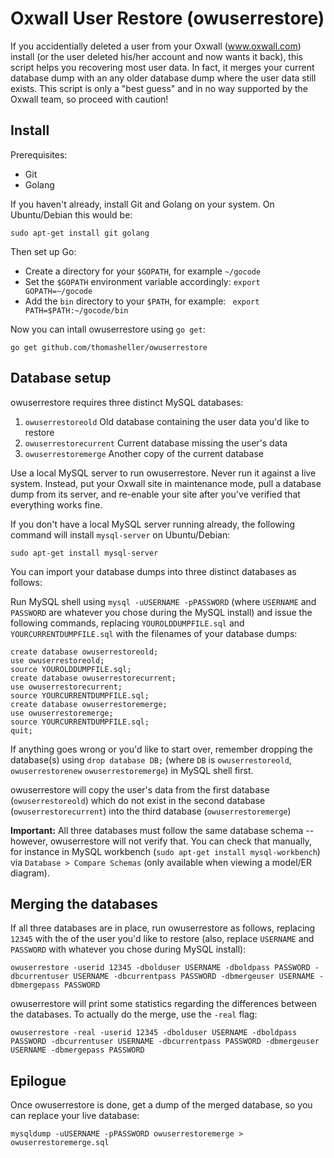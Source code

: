 # Oxwall User Restore (owuserrestore)

If you accidentially deleted a user from your Oxwall (www.oxwall.com)
install (or the user deleted his/her account and now wants it back), 
this script helps you recovering most user data. In fact, it merges
your current database dump with an any older database dump where the
user data still exists. This script is only a "best guess" and in no
way supported by the Oxwall team, so proceed with caution!

## Install

Prerequisites:
  - Git
  - Golang 
  
If you haven't already, install Git and Golang on your system. On
Ubuntu/Debian this would be:

```
sudo apt-get install git golang
```

Then set up Go:
  - Create a directory for your `$GOPATH`, for example `~/gocode`
  - Set the `$GOPATH` environment variable accordingly: `export GOPATH=~/gocode`
  - Add the `bin` directory to your `$PATH`, for example: ` export PATH=$PATH:~/gocode/bin`
  
Now you can intall owuserrestore using `go get`:

```
go get github.com/thomasheller/owuserrestore
```
 
## Database setup

owuserrestore requires three distinct MySQL databases:
  1. `owuserrestoreold` Old database containing the user data you'd like to restore
  2. `owuserrestorecurrent` Current database missing the user's data
  3. `owuserrestoremerge` Another copy of the current database

Use a local MySQL server to run owuserrestore. Never run it against a live system.
Instead, put your Oxwall site in maintenance mode, pull a database dump from its
server, and re-enable your site after you've verified that everything works fine.

If you don't have a local MySQL server running already, the following command will
install `mysql-server` on Ubuntu/Debian:

```
sudo apt-get install mysql-server
```

You can import your database dumps into three distinct databases as follows:

Run MySQL shell using `mysql -uUSERNAME -pPASSWORD` (where `USERNAME` and `PASSWORD`
are whatever you chose during the MySQL install) and issue the following commands,
replacing `YOUROLDDUMPFILE.sql` and `YOURCURRENTDUMPFILE.sql` with the filenames of
your database dumps:

```
create database owuserrestoreold;
use owuserrestoreold;
source YOUROLDDUMPFILE.sql;
create database owuserrestorecurrent;
use owuserrestorecurrent;
source YOURCURRENTDUMPFILE.sql;
create database owuserrestoremerge;
use owuserrestoremerge;
source YOURCURRENTDUMPFILE.sql;
quit;
```

If anything goes wrong or you'd like to start over, remember dropping the database(s)
using `drop database DB;` (where `DB` is `owuserrestoreold`, `owuserrestorenew`
`owuserrestoremerge`) in MySQL shell first.

owuserrestore will copy the user's data from the first database (`owuserrestoreold`)
which do not exist in the second database (`owuserrestorecurrent`) into the third
database (`owuserrestoremerge`)

**Important:** All three databases must follow the same database schema -- however,
owuserrestore will not verify that. You can check that manually, for instance in
MySQL workbench (`sudo apt-get install mysql-workbench`) via
`Database > Compare Schemas` (only available when viewing a model/ER diagram).

## Merging the databases

If all three databases are in place, run owuserrestore as follows, replacing `12345`
with the of the user you'd like to restore (also, replace `USERNAME` and `PASSWORD`
with whatever you chose during MySQL install):

```
owuserrestore -userid 12345 -dbolduser USERNAME -dboldpass PASSWORD -dbcurrentuser USERNAME -dbcurrentpass PASSWORD -dbmergeuser USERNAME -dbmergepass PASSWORD 
```

owuserrestore will print some statistics regarding the differences between the
databases. To actually do the merge, use the `-real` flag:

```
owuserrestore -real -userid 12345 -dbolduser USERNAME -dboldpass PASSWORD -dbcurrentuser USERNAME -dbcurrentpass PASSWORD -dbmergeuser USERNAME -dbmergepass PASSWORD 
```

## Epilogue

Once owuserrestore is done, get a dump of the merged database, so you can replace
your live database:

```
mysqldump -uUSERNAME -pPASSWORD owuserrestoremerge > owuserrestoremerge.sql
```
